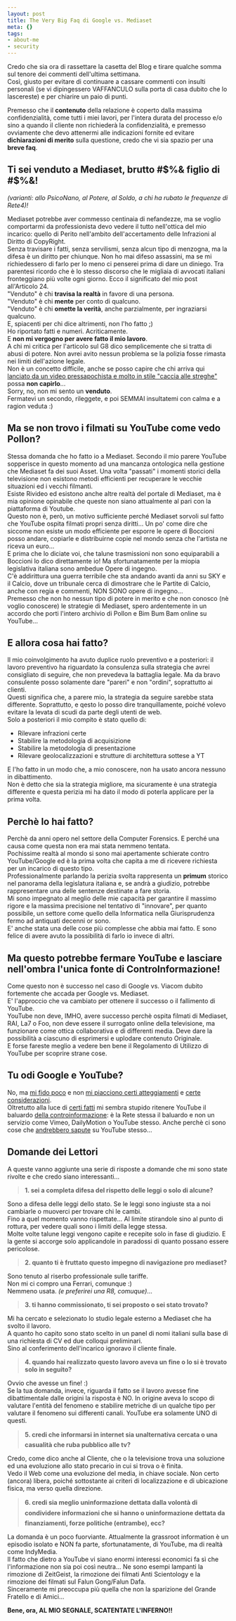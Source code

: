 ```yaml
--- 
layout: post
title: The Very Big Faq di Google vs. Mediaset
meta: {}
tags: 
- about-me
- security
---
```

Credo che sia ora di rassettare la casetta del Blog e tirare qualche somma sul tenore dei commenti dell'ultima settimana.  
Così, giusto per evitare di continuare a cassare commenti con insulti personali (se vi dipingessero VAFFANCULO sulla porta di casa dubito che lo lascereste) e per chiarire un paio di punti.  
  
Premesso che il **contenuto** della relazione è coperto dalla massima confidenzialità, come tutti i miei lavori, per l'intera durata del processo e/o sino a quando il cliente non richiederà la confidenzialità, e premesso ovviamente che devo attenermi alle indicazioni fornite ed evitare **dichiarazioni di merito** sulla questione, credo che vi sia spazio per una **breve faq**.  
  
<h2>Ti sei venduto a Mediaset, brutto #$%& figlio di #$%&!</h2>  

*(varianti: allo PsicoNano, al Potere, al Soldo, a chi ha rubato le frequenze di Rete4)!*  
  
Mediaset potrebbe aver commesso centinaia di nefandezze, ma se voglio comportarmi da professionista devo vedere il tutto nell'ottica del mio incarico: quello di Perito nell'ambito dell'accertamento delle Infrazioni al Diritto di CopyRight.  
Senza travisare i fatti, senza servilismi, senza alcun tipo di menzogna, ma la difesa è un diritto per chiunque. Non ho mai difeso assassini, ma se mi richiedessero di farlo per lo meno ci penserei prima di dare un diniego. Tra parentesi ricordo che è lo stesso discorso che le migliaia di avvocati italiani fronteggiano più volte ogni giorno. Ecco il significato del mio post all'Articolo 24.   
"Venduto" è chi **travisa la realtà** in favore di una persona.  
"Venduto" è chi **mente** per conto di qualcuno.  
"Venduto" è chi **omette la verità**, anche parzialmente, per ingraziarsi qualcuno.  
E, spiacenti per chi dice altrimenti, non l'ho fatto ;)  
Ho riportato fatti e numeri. Acriticamente.  
E **non mi vergogno per avere fatto il mio lavoro**.  
A chi mi critica per l'articolo sul G8 dico semplicemente che si tratta di abusi di potere. Non avrei avito nessun problema se la polizia fosse rimasta nei limiti dell'azione legale.  
Non è un concetto difficile, anche se posso capire che chi arriva qui [lanciato da un video pressapochista e molto in stile "caccia alle streghe"](http://byoblu.com/a7f8e423-2a4c-41c5-9106-6b554ad59de5/post.aspx) possa **non capirlo**...  
Sorry, no, non mi sento un **venduto**.  
Fermatevi un secondo, rileggete, e poi SEMMAI insultatemi con calma e a ragion veduta :)     
  
<h2>Ma se non trovo i filmati su YouTube come vedo Pollon?</h2>  
  
Stessa domanda che ho fatto io a Mediaset. Secondo il mio parere YouTube sopperisce in questo momento ad una mancanza ontologica nella gestione che Mediaset fa dei suoi Asset. Una volta "passati" i momenti storici della televisione non esistono metodi efficienti per recuperare le vecchie situazioni ed i vecchi filmanti.  
Esiste Rivideo ed esistono anche altre realtà del portale di Mediaset, ma è mia opinione opinabile che queste non siano attualmente al pari con la piattaforma di Youtube.  
Questo non è, però, un motivo sufficiente perché Mediaset sorvoli sul fatto che YouTube ospita filmati propri senza diritti... Un po' come dire che siccome non esiste un modo efficiente per esporre le opere di Boccioni posso andare, copiarle e distribuirne copie nel mondo senza che l'artista ne riceva un euro...  
E prima che lo diciate voi, che talune trasmissioni non sono equiparabili a Boccioni lo dico direttamente io! Ma sfortunatamente per la miopia legislativa italiana sono ambedue Opere di ingegno.  
C'è addirittura una guerra terribile che sta andando avanti da anni su SKY e il Calcio, dove un tribunale cerca di dimostrare che le Partite di Calcio, anche con regia e commenti, NON SONO opere di ingegno...  
Premesso che non ho nessun tipo di potere in merito e che non conosco (nè voglio conoscere) le strategie di Mediaset, spero ardentemente in un accordo che porti l'intero archivio di Pollon e Bim Bum Bam online su YouTube...  
  
<h2>E allora cosa hai fatto?</h2>  
  
Il mio coinvolgimento ha avuto duplice ruolo preventivo e a posteriori: il lavoro preventivo ha riguardato la consulenza sulla strategia che avrei consigliato di seguire, che non prevedeva la battaglia legale. Ma da bravo consulente posso solamente dare "pareri" e non "ordini", soprattutto ai clienti.  
Questi significa che, a parere mio, la strategia da seguire sarebbe stata differente. Soprattutto, e qesto lo posso dire tranquillamente, poiché volevo evitare la levata di scudi da parte degli utenti de web.  
Solo a posteriori il mio compito è stato quello di:  
  
* Rilevare infrazioni certe
* Stabilire la metodologia di acquisizione
* Stabilire la metodologia di presentazione
* Rilevare geolocalizzazioni e strutture di architettura sottese a YT  
  
E l'ho fatto in un modo che, a mio conoscere, non ha usato ancora nessuno in dibattimento.  
Non è detto che sia la strategia migliore, ma sicuramente è una strategia differente e questa perizia mi ha dato il modo di poterla applicare per la prima volta.  
  
<h2>Perchè lo hai fatto?</h2>  
  
Perchè da anni opero nel settore della Computer Forensics. E perché una causa come questa non era mai stata nemmeno tentata.  
Pochissime realtà al mondo si sono mai apertamente schierate contro YouTube/Google ed è la prima volta che capita a me di ricevere richiesta per un incarico di questo tipo.  
Professionalmente parlando la perizia svolta rappresenta un **primum** storico nel panorama della legislatura italiana e, se andrà a giudizio, potrebbe rappresentare una delle sentenze destinate a fare storia.  
Mi sono impegnato al meglio delle mie capacità per garantire il massimo rigore e la massima precisione nel tentativo di "innovare", per quanto possibile, un settore come quello della Informatica nella Giurisprudenza fermo ad antiquati decenni or sono.  
E' anche stata una delle cose più complesse che abbia mai fatto. E sono felice di avere avuto la possibilità di farlo io invece di altri.  
  
<h2>Ma questo potrebbe fermare YouTube e lasciare nell'ombra l'unica fonte di ControInformazione!</h2>  
   
Come questo non è successo nel caso di Google vs. Viacom dubito fortemente che accada per Google vs. Mediaset.  
E' l'approccio che va cambiato per ottenere il successo o il fallimento di YouTube.  
YouTube non deve, IMHO, avere successo perchè ospita filmati di Mediaset, RAI, La7 o Foo, non deve essere il surrogato online della televisione, ma funzionare come ottica collaborativa e di differenti media. Deve dare la possibilità a ciascuno di esprimersi e uplodare contenuto Originale.  
E forse fareste meglio a vedere ben bene il Regolamento di Utilizzo di YouTube per scoprire strane cose.  
  
<h2>Tu odi Google e YouTube?</h2>  
  
No, ma [mi fido poco](http://www.google-watch.org/bigbro.html) e non [mi piacciono certi atteggiamenti](http://www.motherjones.com/news/feature/2006/11/google.html) e [certe considerazioni](http://www.wired.com/wired/archive/11.01/google_pr.html).  
Oltretutto alla luce di [certi fatti](http://www.zapboom.com/content/view/114823/Can_Activists_Trust_YouTube.html) mi sembra stupido ritenere YouTube il baluardo [della controinformazione](http://www.mideastyouth.com/2007/12/03/is-youtube-feeding-the-regional-crackdown-on-cyber-activists/): è la Rete stessa il baluardo e non un servizio come Vimeo, DailyMotion o YouTube stesso. Anche perchè ci sono cose che [andrebbero sapute](http://www.cnn.com/2007/WORLD/meast/11/29/youtube.activist/index.html) su YouTube stesso...   
   
<H2>Domande dei Lettori</H2>  
  
A queste vanno aggiunte una serie di risposte a domande che mi sono state rivolte e che credo siano interessanti...  

 > **1. sei a completa difesa del rispetto delle leggi o solo di alcune?**

Sono a difesa delle leggi dello stato. Se le leggi sono ingiuste sta a noi cambiarle o muoverci per trovare chi le cambi.  
Fino a quel momento vanno rispettate... Al limite stirandole sino al punto di rottura, per vedere quali sono i limiti della legge stessa.  
Molte volte talune leggi vengono capite e recepite solo in fase di giudizio. E la gente si accorge solo applicandole in paradossi di quanto possano essere pericolose.  
   
> **2. quanto ti è fruttato questo impegno di navigazione pro mediaset?**

Sono tenuto al riserbo professionale sulle tariffe.  
Non mi ci compro una Ferrari, comunque :)  
Nemmeno usata. *(e preferirei una R8, comuque)*... 
  
> **3. ti hanno commissionato, ti sei proposto o sei stato trovato?**  
  
Mi ha cercato e selezionato lo studio legale esterno a Mediaset che ha svolto il lavoro.  
A quanto ho capito sono stato scelto in un panel di nomi italiani sulla base di una richiesta di CV ed due colloqui preliminari.  
Sino al conferimento dell'incarico ignoravo il cliente finale.  
  
 > **4. quando hai realizzato questo lavoro aveva un fine o lo si è trovato solo in seguito?**

Ovvio che avesse un fine! :)  
Se la tua domanda, invece, riguarda il fatto se il lavoro avesse fine dibattimentale dalle origini la risposta è NO. In origine aveva lo scopo di valutare l'entità del fenomeno e stabilire metriche di un qualche tipo per valutare il fenomeno sui differenti canali. YouTube era solamente UNO di questi.  
  
> **5. credi che informarsi in internet sia unalternativa cercata o una casualità che ruba pubblico alle tv?**  
  
Credo, come dico anche al Cliente, che o la televisione trova una soluzione ed una evoluzione allo stato precario in cui si trova o è finita.  
Vedo il Web come una evoluzione del media, in chiave sociale. Non certo (ancora) libera, poiché sottostante ai criteri di localizzazione e di ubicazione fisica, ma verso quella direzione.  
  
> **6. credi sia meglio uninformazione dettata dalla volontà di condividere informazioni che si hanno o uninformazione dettata da finanziamenti, forze politiche (entrambe), ecc?**  
  
La domanda è un poco fuorviante. Attualmente la grassroot information è un episodio isolato e NON fa parte, sfortunatamente, di YouTube, ma di realtà come IndyMedia.  
Il fatto che dietro a YouTube vi siano enormi interessi economici fa sì che l'informazione non sia poi così neutra... Ne sono esempi lampanti la rimozione di ZeitGeist, la rimozione dei filmati Anti Scientology e la rimozione dei filmati sul Falun Gong/Falun Dafa.  
Sinceramente mi preoccupa più quella che non la sparizione del Grande Fratello e di Amici...   
  
**Bene, ora, AL MIO SEGNALE, SCATENTATE L'INFERNO!!**  
 
